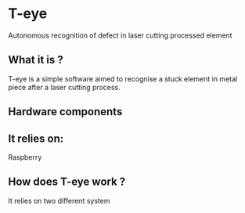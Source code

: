 # T-eye
Autonomous recognition of defect in laser cutting processed element
## What it is ? 
T-eye is a simple software aimed to recognise a stuck element in metal piece after a laser cutting process. 
## Hardware components
It relies on:
-
 Raspberry

## How does T-eye work ? 
It relies on two different system

